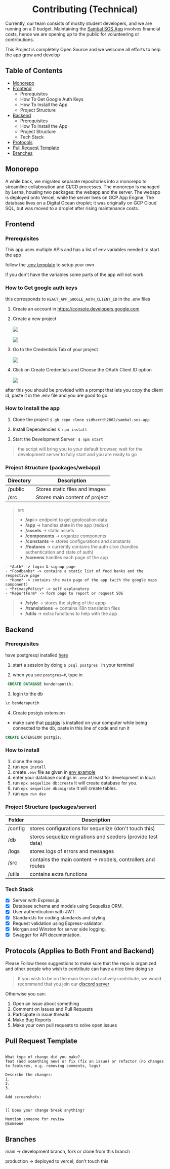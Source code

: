 <h1 align="center"> Contributing (Technical) </h1>

Currently, our team consists of mostly student developers, and we are running on a 0 budget. Maintaining the [Sambal SOS App](http://sambalsos.com/) involves financial costs, hence we are opening up to the public for volunteering or contributions.

This Project is completely Open Source and we welcome all efforts to help the app grow and develop

## Table of Contents

- [Monorepo](#monorepo)
- [Frontend](#frontend)
  - Prerequisites
  - How To Get Google Auth Keys
  - How To Install the App
  - Project Structure
- [Backend](#backend)
  - Prerequisites
  - How To Install the App
  - Project Structure
  - Tech Stack
- [Protocols](#protocols)
- [Pull Request Template](#pull-request-template)
- [Branches](#branches)

## Monorepo

A while back, we migrated separate repositories into a monorepo to streamline collaboration and CI/CD processes. The monorepo is managed by Lerna, housing two packages: the webapp and the server. The webapp is deployed onto Vercel, while the server lives on GCP App Engine. The database lives on a Digital Ocean droplet; it was originally on GCP Cloud SQL, but was moved to a droplet after rising maintenance costs.

## Frontend

### Prerequisites

This app uses multiple APIs and has a list of env variables needed to start the app

follow the [.env template](./packages/webapp/.env.example) to setup your own

if you don't have the variables some parts of the app will not work

### How to Get google auth keys

this corresponds to `REACT_APP_GOOGLE_AUTH_CLIENT_ID` in the .env files

1. Create an account in <a>https://console.developers.google.com</a>

2. Create a new project
   <br />
   <br />
   <img src="./screenshots/step 1.1.png" />
   <br />
   <br />
   <img src="./screenshots/step 1.2.png" />

3. Go to the Credentials Tab of your project
   <br />
   <br />
   <img src="./screenshots/step 2.png"/>

4. Click on Create Credentials and Choose the OAuth Client ID option
   <br />
   <br />
   <img src="./screenshots/step 3.png" />

after this you should be provided with a prompt that lets you copy the client id, paste it in the .env file and you are good to go

### How to Install the app

1. Clone the project
   `$ gh repo clone sidharrth2002/sambal-sos-app `

2. Install Dependencies
   `$ npm install`

3. Start the Development Server
   ` $ npm start`

> the script will bring you to your default browser, wait for the development server to fully start and you are ready to go

### Project Structure (packages/webapp)

| Directory | Description                    |
| --------- | ------------------------------ |
| /public   | Stores static files and images |
| /src      | Stores main content of project |

> src
>
> - **/api**-> endpoint to get geolocation data
> - **/app** -> handles state in the app (redux)
> - **/assets** -> static assets
> - **/components** -> organize components
> - **/constants** -> stores configurations and constants
> - **/features** -> currently contains the auth slice (handles authentication and state of auth)
> - **/screens** handles each page of the app

    - *Auth* -> login & signup page
    - *Foodbanks* -> contains a static list of food banks and the respective page
    - *Home* -> contains the main page of the app (with the google maps component)
    - *PrivacyPolicy* -> self explanatory
    - *ReportForm* -> form page to report or request SOS

> - **/style** -> stores the styling of the appp
> - **/translations** -> contains i18n translation files
> - **/utils** -> extra functions to help with the app

## Backend

### Prerequisites

have postgresql installed [here](https://www.postgresql.org/download/)

1. start a session by doing `$ psql postgres ` in your terminal

2. when you see `postgres=#`, type in

```sql
 CREATE DATABASE benderaputih;
```

3. login to the db

```sql
\c benderaputih
```

4. Create postgis extension

- make sure that [postgis](https://postgis.net/install/) is installed on your computer
  while being connected to the db, paste in this line of code and run it

```sql
CREATE EXTENSION postgis;
```

### How to install

1. clone the repo
2. run `npm install`
3. create `.env` file as given in [env example](./packages/server/.env.example)
4. enter your database configs in `.env` at least for development in local.
5. run `npx sequelize db:create` It will create database for you.
6. run `npx sequelize db:migrate` It will create tables.
7. run `npm run dev`

### Project Structure (packages/server)

| Folder  | Description                                                 |
| ------- | ----------------------------------------------------------- |
| /config | stores configurations for sequelize (don't touch this)      |
| /db     | stores sequelize migrations and seeders (provide test data) |
| /logs   | stores logs of errors and messages                          |
| /src    | contains the main content -> models, controllers and routes |
| /utils  | contains extra functions                                    |

### Tech Stack

- [x] Server with Express.js
- [x] Database schema and models using Sequelize ORM.
- [x] User authentication with JWT.
- [x] StandardJs for coding standards and styling.
- [x] Request validation using Express-validator.
- [x] Morgan and Winston for server side logging.
- [x] Swagger for API documentation.

## Protocols (Applies to Both Front and Backend)

Please Follow these suggestions to make sure that the repo is organized and other people who wish to contribute can have a nice time doing so

> If you wish to be on the main team and actively contribute, we would recommend that you join our [discord server](https://discord.gg/kJUVyfzjeZ)

Otherwise you can:

1. Open an issue about something
2. Comment on Issues and Pull Requests
3. Participate in issue threads
4. Make Bug Reports
5. Make your own pull requests to solve open issues

## Pull Request Template

```NAMING CONVENTION: FEAT/FIX/REFACTOR nameOfContribution

What type of change did you make?
feat (add something new) or fix (fix an issue) or refactor (no changes to features, e.g. removing comments, logs)

Describe the changes:
1.
2.
3.

Add screenshots:


[] Does your change break anything?

Mention someone for review
@someone
```

## Branches

main -> development branch, fork or clone from this branch

production -> deployed to vercel, don't touch this
